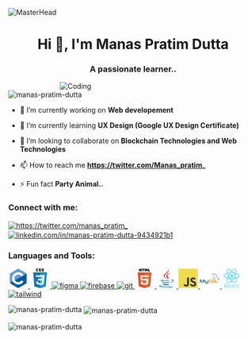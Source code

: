 ![MasterHead](https://mir-s3-cdn-cf.behance.net/project_modules/fs/54b6c068097599.5b50bca476b9b.gif)
<h1 align="center">Hi 👋, I'm Manas Pratim Dutta</h1>
<h3 align="center">A passionate learner..</h3>
<img align="right" alt="Coding" width="400" src="https://mir-s3-cdn-cf.behance.net/project_modules/max_1200/06f21a161921919.63cd7887d0a70.gif">


<p align="left"> <img src="https://komarev.com/ghpvc/?username=manas-pratim-dutta&label=Profile%20views&color=0e75b6&style=flat" alt="manas-pratim-dutta" /> </p>

 
- 🔭 I’m currently working on **Web developement**

- 🌱 I’m currently learning **UX Design (Google UX Design Certificate)**

- 👯 I’m looking to collaborate on **Blockchain Technologies and Web Technologies**

- 📫 How to reach me **https://twitter.com/Manas_pratim_**

- ⚡ Fun fact **Party Animal..**

<h3 align="left">Connect with me:</h3>
<p align="left">
<a href="https://twitter.com/https://twitter.com/manas_pratim_" target="blank"><img align="center" src="https://raw.githubusercontent.com/rahuldkjain/github-profile-readme-generator/master/src/images/icons/Social/twitter.svg" alt="https://twitter.com/manas_pratim_" height="30" width="40" /></a>
<a href="https://linkedin.com/in/linkedin.com/in/manas-pratim-dutta-9434921b1" target="blank"><img align="center" src="https://raw.githubusercontent.com/rahuldkjain/github-profile-readme-generator/master/src/images/icons/Social/linked-in-alt.svg" alt="linkedin.com/in/manas-pratim-dutta-9434921b1" height="30" width="40" /></a>
</p>

<h3 align="left">Languages and Tools:</h3>
<p align="left"> <a href="https://www.cprogramming.com/" target="_blank" rel="noreferrer"> <img src="https://raw.githubusercontent.com/devicons/devicon/master/icons/c/c-original.svg" alt="c" width="40" height="40"/> </a> <a href="https://www.w3schools.com/css/" target="_blank" rel="noreferrer"> <img src="https://raw.githubusercontent.com/devicons/devicon/master/icons/css3/css3-original-wordmark.svg" alt="css3" width="40" height="40"/> </a> <a href="https://www.figma.com/" target="_blank" rel="noreferrer"> <img src="https://www.vectorlogo.zone/logos/figma/figma-icon.svg" alt="figma" width="40" height="40"/> </a> <a href="https://firebase.google.com/" target="_blank" rel="noreferrer"> <img src="https://www.vectorlogo.zone/logos/firebase/firebase-icon.svg" alt="firebase" width="40" height="40"/> </a> <a href="https://git-scm.com/" target="_blank" rel="noreferrer"> <img src="https://www.vectorlogo.zone/logos/git-scm/git-scm-icon.svg" alt="git" width="40" height="40"/> </a> <a href="https://www.w3.org/html/" target="_blank" rel="noreferrer"> <img src="https://raw.githubusercontent.com/devicons/devicon/master/icons/html5/html5-original-wordmark.svg" alt="html5" width="40" height="40"/> </a> <a href="https://www.java.com" target="_blank" rel="noreferrer"> <img src="https://raw.githubusercontent.com/devicons/devicon/master/icons/java/java-original.svg" alt="java" width="40" height="40"/> </a> <a href="https://developer.mozilla.org/en-US/docs/Web/JavaScript" target="_blank" rel="noreferrer"> <img src="https://raw.githubusercontent.com/devicons/devicon/master/icons/javascript/javascript-original.svg" alt="javascript" width="40" height="40"/> </a> <a href="https://www.mysql.com/" target="_blank" rel="noreferrer"> <img src="https://raw.githubusercontent.com/devicons/devicon/master/icons/mysql/mysql-original-wordmark.svg" alt="mysql" width="40" height="40"/> </a> <a href="https://reactjs.org/" target="_blank" rel="noreferrer"> <img src="https://raw.githubusercontent.com/devicons/devicon/master/icons/react/react-original-wordmark.svg" alt="react" width="40" height="40"/> </a> <a href="https://tailwindcss.com/" target="_blank" rel="noreferrer"> <img src="https://www.vectorlogo.zone/logos/tailwindcss/tailwindcss-icon.svg" alt="tailwind" width="40" height="40"/> </a> </p>

<p><img align="left" src="https://github-readme-stats.vercel.app/api/top-langs?username=manas-pratim-dutta&show_icons=true&locale=en&layout=compact" alt="manas-pratim-dutta" /></p>

<p>&nbsp;<img align="center" src="https://github-readme-stats.vercel.app/api?username=manas-pratim-dutta&show_icons=true&locale=en" alt="manas-pratim-dutta" /></p>

<p><img align="center" src="https://github-readme-streak-stats.herokuapp.com/?user=manas-pratim-dutta&" alt="manas-pratim-dutta" /></p>
